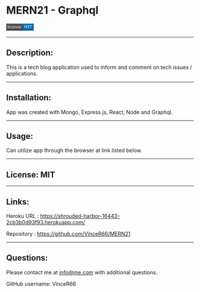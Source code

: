 # MERN21 - Graphql


![Screenshot](./MIT.png)

_______________________________________________________________________________________________________________________________
## Description:
This is a tech blog application used to inform and comment on tech issues / applications. 

_______________________________________________________________________________________________________________________________
## Installation:
App was created with Mongo, Express.js, React, Node and Graphql.
_______________________________________________________________________________________________________________________________
## Usage: 
Can utilize app through the browser at link listed below.
_______________________________________________________________________________________________________________________________
## License: MIT
_______________________________________________________________________________________________________________________________
## Links:
Heroku URL : https://shrouded-harbor-16443-2cb3b0d93f93.herokuapp.com/

Repository : https://github.com/VinceR66/MERN21 
_______________________________________________________________________________________________________________________________
## Questions:
Please contact me at info@me.com with additional questions.

GitHub username: VinceR66